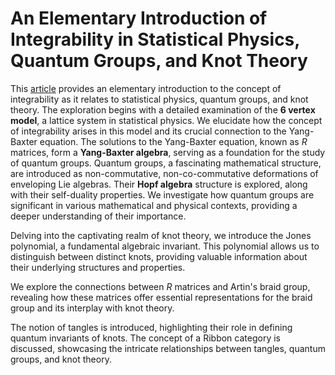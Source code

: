 # An Elementary Introduction of Integrability in Statistical Physics, Quantum Groups, and Knot Theory #

This [article](https://drive.google.com/file/d/1eCXZYaSNTG4nYsPRIBZYF0c1hvgCo3Qc/view?usp=sharing) provides an elementary introduction to the concept of integrability as it relates to statistical physics, quantum groups, and knot theory. 
The exploration begins with a detailed examination of the **$6$ vertex model**, a lattice system in statistical physics. We elucidate how the concept of 
integrability arises in this model and its crucial connection to the Yang-Baxter equation. 
The solutions to the Yang-Baxter equation, known as $R$ matrices, form a **Yang-Baxter algebra**, serving as a foundation for the study of quantum groups.
Quantum groups, a fascinating mathematical structure, are introduced as non-commutative, non-co-commutative deformations of enveloping Lie algebras. 
Their **Hopf algebra** structure is explored, along with their self-duality properties. We investigate how quantum groups are 
significant in various mathematical and physical contexts, providing a deeper understanding of their importance.

Delving into the captivating realm of knot theory, we introduce the Jones polynomial, a fundamental algebraic invariant.
This polynomial allows us to distinguish between distinct knots, providing valuable information about their underlying structures and properties.

We explore the connections between $R$ matrices and Artin's braid group, revealing how these matrices offer 
essential representations for the braid group and its interplay with knot theory.

The notion of tangles is introduced, highlighting their role in defining quantum invariants of knots. 
The concept of a Ribbon category is discussed, showcasing the intricate relationships between tangles, quantum groups, and knot theory.

